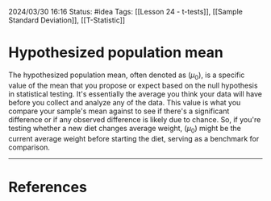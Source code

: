 2024/03/30 16:16
Status: #idea
Tags: [[Lesson 24 - t-tests]], [[Sample Standard Deviation]], [[T-Statistic]]

# Hypothesized population mean

The hypothesized population mean, often denoted as $(\mu_0)$​, is a specific value of the mean that you propose or expect based on the null hypothesis in statistical testing. It's essentially the average you think your data will have before you collect and analyze any of the data. This value is what you compare your sample's mean against to see if there's a significant difference or if any observed difference is likely due to chance. So, if you're testing whether a new diet changes average weight, $(\mu_0)$​ might be the current average weight before starting the diet, serving as a benchmark for comparison.





---
# References
